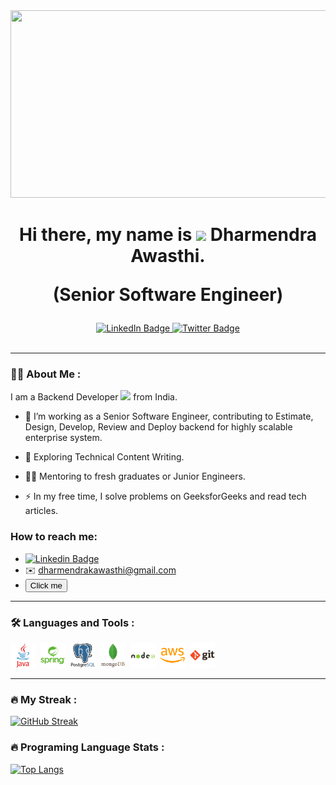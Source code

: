 <div align="center">
     <img src="https://github.com/dharampro/dharampro/blob/main/1639995431463.jpeg" width="1200" height="300"/>
   </div>
<div id="header" align="center">
     <h1>
      Hi there, my name is
    <img src="https://media.giphy.com/media/hvRJCLFzcasrR4ia7z/giphy.gif" width="30px"/>
     Dharmendra Awasthi.
     <p>(Senior Software Engineer)</p>
  </h1>
  <div id="badges">
    <a href="https://www.linkedin.com/in/dharampro">
      <img src="https://img.shields.io/badge/LinkedIn-blue?style=for-the-badge&logo=linkedin&logoColor=white" alt="LinkedIn Badge"/>
    </a>
<!--     <a href="https://www.youtube.com/channel/UClP1onSFVbicHGNLn_nz4vQ">
      <img src="https://img.shields.io/badge/YouTube-red?style=for-the-badge&logo=youtube&logoColor=white" alt="Youtube Badge"/>
    </a> -->
    <a href="https://twitter.com/dharampro">
      <img src="https://img.shields.io/badge/Twitter-blue?style=for-the-badge&logo=twitter&logoColor=white" alt="Twitter Badge"/>
    </a>
  </div>
  <img src="https://komarev.com/ghpvc/?username=your-github-username&style=flat-square&color=blue" alt=""/>  
</div>


---

### :woman_technologist: About Me :
I am a Backend Developer <img src="https://media.giphy.com/media/WUlplcMpOCEmTGBtBW/giphy.gif" width="30"> from India.
- :telescope: I’m working as a Senior Software Engineer, contributing to Estimate, Design, Develop, Review and Deploy backend for highly scalable enterprise system.

- :seedling: Exploring Technical Content Writing. 

- :man_teacher: Mentoring to fresh graduates or Junior Engineers. 

- :zap: In my free time, I solve problems on GeeksforGeeks and read tech articles.

### How to reach me: 

- [![Linkedin Badge](https://img.shields.io/badge/-kakbar-blue?style=flat&logo=Linkedin&logoColor=white)](https://www.linkedin.com/in/dharampro)
- :envelope: dharmendrakawasthi@gmail.com
- <button name="button" onclick="http://www.google.com">Click me</button>


---

### :hammer_and_wrench: Languages and Tools :
<div>
  <img src="https://github.com/devicons/devicon/blob/master/icons/java/java-original-wordmark.svg" title="Java" alt="Java" width="40" height="40"/>&nbsp;
  <img src="https://github.com/devicons/devicon/blob/master/icons/spring/spring-original-wordmark.svg" title="Spring" alt="Spring" width="40" height="40"/>&nbsp;
  <img src="https://github.com/devicons/devicon/blob/master/icons/postgresql/postgresql-original-wordmark.svg" title="PostgreSQL"  alt="PostgreSQL" width="40" height="40"/>&nbsp;
    <img src="https://github.com/devicons/devicon/blob/master/icons/mongodb/mongodb-original-wordmark.svg" title="MongoDB" alt="MongoDB" width="40" height="40"/>&nbsp;
  <img src="https://github.com/devicons/devicon/blob/master/icons/nodejs/nodejs-original-wordmark.svg" title="NodeJS" alt="NodeJS" width="40" height="40"/>&nbsp;
  <img src="https://github.com/devicons/devicon/blob/master/icons/amazonwebservices/amazonwebservices-plain-wordmark.svg" title="AWS" alt="AWS" width="40" height="40"/>&nbsp;
  <img src="https://github.com/devicons/devicon/blob/master/icons/git/git-original-wordmark.svg" title="Git" **alt="Git" width="40" height="40"/>
</div>

---

### :fire: My Streak :
[![GitHub Streak](http://github-readme-streak-stats.herokuapp.com?user=dharampro&theme=dark&background=000000)](https://git.io/streak-stats)

### :fire: Programing Language Stats :
[![Top Langs](https://github-readme-stats.vercel.app/api/top-langs/?username=dharampro&layout=compact&theme=vision-friendly-dark)](https://github.com/anuraghazra/github-readme-stats)

<!-- --- -->

<!-- ### :writing_hand: Blog Posts : -->
<!-- BLOG-POST-LIST:START -->
<!-- BLOG-POST-LIST:END -->

